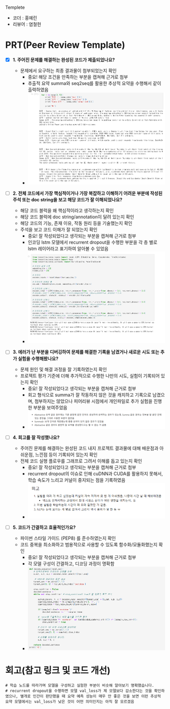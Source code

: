 Templete
- 코더 : 홍예린
- 리뷰어 : 염철헌


# PRT(Peer Review Template)
- [X]  **1. 주어진 문제를 해결하는 완성된 코드가 제출되었나요?**
    - 문제에서 요구하는 최종 결과물이 첨부되었는지 확인
        - 중요! 해당 조건을 만족하는 부분을 캡쳐해 근거로 첨부
        - 추출적 요약 summa와 seq2seq를 활용한 추상적 요약을 수행해서 같이 출력하였음
        - ![1](images/1.png)
    
- [ ]  **2. 전체 코드에서 가장 핵심적이거나 가장 복잡하고 이해하기 어려운 부분에 작성된 
주석 또는 doc string을 보고 해당 코드가 잘 이해되었나요?**
    - 해당 코드 블럭을 왜 핵심적이라고 생각하는지 확인
    - 해당 코드 블럭에 doc string/annotation이 달려 있는지 확인
    - 해당 코드의 기능, 존재 이유, 작동 원리 등을 기술했는지 확인
    - 주석을 보고 코드 이해가 잘 되었는지 확인
        - 중요! 잘 작성되었다고 생각되는 부분을 캡쳐해 근거로 첨부
        - 인코딩 lstm 모델에서 recurrent dropout을 수행한 부분을 각 층 별로 lstm 레이어라고 표기하여 알아볼 수 있었음
        - ![2](images/2.png)
        
- [ ]  **3. 에러가 난 부분을 디버깅하여 문제를 해결한 기록을 남겼거나
새로운 시도 또는 추가 실험을 수행해봤나요?**
    - 문제 원인 및 해결 과정을 잘 기록하였는지 확인
    - 프로젝트 평가 기준에 더해 추가적으로 수행한 나만의 시도, 
    실험이 기록되어 있는지 확인
        - 중요! 잘 작성되었다고 생각되는 부분을 캡쳐해 근거로 첨부
        - 회고 형식으로 summa가 잘 작동하지 않은 것을 캐치하고 기록으로 남겼으며, 첨부하지는 않았으나 피어리뷰 시점에서 개인파일로 추가 실험을 진행한 부분을 보여주었음
        - ![3](images/3.png)
        
- [ ]  **4. 회고를 잘 작성했나요?**
    - 주어진 문제를 해결하는 완성된 코드 내지 프로젝트 결과물에 대해
    배운점과 아쉬운점, 느낀점 등이 기록되어 있는지 확인
    - 전체 코드 실행 플로우를 그래프로 그려서 이해를 돕고 있는지 확인
        - 중요! 잘 작성되었다고 생각되는 부분을 캡쳐해 근거로 첨부
        - recurrent dropout의 이슈로 인해 cuDNN과 CUDA를 활용하지 못해서, 학습 속도가 느리고 커널이 중지되는 점을 기록하였음
        - ![4](images/4.png)
        
- [ ]  **5. 코드가 간결하고 효율적인가요?**
    - 파이썬 스타일 가이드 (PEP8) 를 준수하였는지 확인
    - 코드 중복을 최소화하고 범용적으로 사용할 수 있도록 함수화/모듈화했는지 확인
        - 중요! 잘 작성되었다고 생각되는 부분을 캡쳐해 근거로 첨부
        - 각 모델 구성이 간결하고, 디코딩 과정이 명확함
        - ![5](images/5.png)


# 회고(참고 링크 및 코드 개선)
```
# 학습 노드를 따라가며 모델을 구성하고 실험한 부분이 비슷해 알아보기 명확했습니다.
# recurrent dropout을 수행하면 모델 val_loss가 제 모델보다 감소한다는 것을 확인하였으나, 별개로 인간이 판단했을 때 요약 예측 성능이 매우 안 좋은 것을 보면 이런 추상적 요약 모델에서는 val_loss가 낮은 것이 어떤 의미인지는 아직 잘 모르겠음
```
